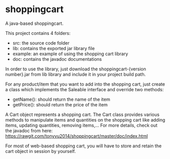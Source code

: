 shoppingcart
============

A java-based shoppingcart.

This project contains 4 folders:

- src: the source code folder
- lib: contains the exported jar library file
- example: an example of using the shopping cart library
- doc: contains the javadoc documentations

In order to use the library, just download the shoppingcart-{version number}.jar from lib library and include it in your project build path.

For any product/item that you want to add into the shopping cart, just create a class which implements the Saleable interface and override two methods:

- getName(): should return the name of the item
- getPrice(): should return the price of the item

A Cart object represents a shopping cart. The Cart class provides various methods to manipulate items and quantities on the shopping cart like adding items, updating quantities, removing items,... For more details, check out the javadoc from here: https://rawgit.com/tonyvu2014/shoppingcart/master/doc/index.html

For most of web-based shopping cart, you will have to store and retain the cart object in session by yourself.
